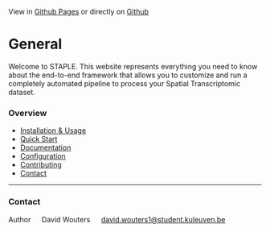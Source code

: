 View in [Github Pages](https://woutdavid.github.io/ST-nextflow-pipeline/) or directly on [Github](https://github.com/WoutDavid/ST-nextflow-pipeline/) 

# General

Welcome to STAPLE. This website represents everything you need to know about the end-to-end framework 
that allows you to customize and run a completely automated pipeline to process your Spatial Transcriptomic dataset.

### Overview


* [Installation & Usage](installation.md)
* [Quick Start](quick-start.md)
* [Documentation](documentation-start.md)
* [Configuration](configuration.md)
* [Contributing](contributing.md)
* [Contact](#contact)

* * *

### Contact 

Author &emsp; David Wouters &emsp; david.wouters1@student.kuleuven.be

